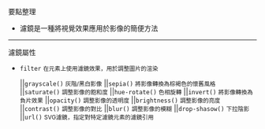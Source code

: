 要點整理
- 濾鏡是一種將視覺效果應用於影像的簡便方法

---

濾鏡屬性
- `filter` <small>在元素上使用濾鏡效果，用於調整圖片的渲染</small>

	||`grayscale()` <small>灰階/黑白影像</small>
	||`sepia()` <small>將影像轉換為棕褐色的懷舊風格</small>
	||`saturate()` <small>調整影像的飽和度</small>
	||`hue-rotate()` <small>色相旋轉</small>
	||`invert()` <small>將影像轉換為負片效果</small>
	||`opacity()` <small>調整影像的透明度</small>
	||`brightness()` <small>調整影像的亮度</small>
	||`contrast()` <small>調整影像的對比</small>
	||`blur()` <small>調整影像的模糊</small>
	||`drop-shasow()` <small>下拉陰影</small>
	||`url()` <small>SVG濾鏡，指定對特定濾鏡元素的濾鏡引用</small>